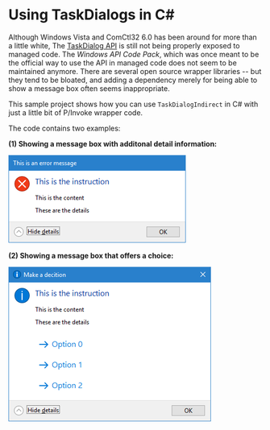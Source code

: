 Using TaskDialogs in C#
===

Although Windows Vista and ComCtl32 6.0 has been around for more than a little white,
The [TaskDialog API](https://docs.microsoft.com/en-us/windows/desktop/api/commctrl/nf-commctrl-taskdialogindirect)
is still not being properly exposed to managed code. The 
_Windows API Code Pack_, which was once meant to be the official way to use
the API in managed code does not seem to be maintained anymore. There are several
open source wrapper libraries -- but they tend to be bloated, and adding a dependency
merely for being able to show a message box often seems inappropriate.

This sample project shows how you can use `TaskDialogIndirect` in C# with just
a little bit of P/Invoke wrapper code.

The code contains two examples:

**(1) Showing a message box with additonal detail information:**

![Message box](img/Message.png)

**(2) Showing a message box that offers a choice:**

![Choice](img/Choice.png)